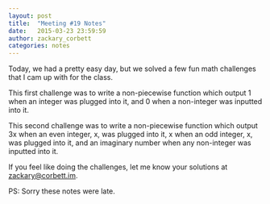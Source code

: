 ```yaml
---
layout: post
title:  "Meeting #19 Notes"
date:   2015-03-23 23:59:59
author: zackary_corbett
categories: notes
---
```


Today, we had a pretty easy day, but we solved a few fun math challenges that I cam up with for the class.

This first challenge was to write a non-piecewise function which output 1 when an integer was plugged into it, and 0 when a non-integer was inputted into it.

This second challenge was to write a non-piecewise function which output 3x when an even integer, x, was plugged into it, x when an odd integer, x, was plugged into it, and an imaginary number when any non-integer was inputted into it.

If you feel like doing the challenges, let me know your solutions at <zackary@corbett.im>.

PS: Sorry these notes were late.